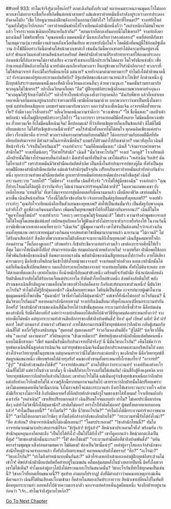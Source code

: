##บทที่ 933: ทำไมเจ้าจึงรู้มวยไทเก๊ก!?
ตกตะลึงกันทั้งบริเวณ!
หลายคนตระหนกจนพูดอะไรไม่ออก พวกเขาไม่อยากจะเชื่อเรื่องที่เกิดขึ้นต่อหน้าสายตา!
แม้แต่เหราอ้ายหมิ่นซึ่งกำลังอยู่ระหว่างการประลองยังคาดไม่ถึง "เชี่ย ไอ้หนูนายแม่งฝึกพลังภายในออกมาได้ยังไง? ไปโด๊ปยาที่ไหนมา?"
จางเย่ยักไหล่ "คุณยังไม่รู้อะไรอีกเยอะ"
เหราอ้ายหมิ่นฟาดใส่โจวเทียนเผิงฝ่ามือหนึ่งก็ว่า "เหล่าเหนียงไม่สนใจนายแล้ว โจรกระจอกแซ่เฉินยกให้นายก็แล้วกัน!"
"ตอนแรกก็ตกลงกันแบบนี้ไม่ใช่เหรอ?" จางเย่ถลึงตามองเฉินสี่ ไม่ขยับเขยื้อน "คุณคนหนึ่ง ผมคนหนึ่ง! นี่แหละถึงเรียกว่าสองต่อสอง!"
คนที่ต่อยตีกับเขาในเหตุความวุ่นวายเมื่อวานล้วนหลั่งเหงื่อเย็นเยียบ พวกเขายังนึกในใจ โชคดีนักที่คนผู้นี้ใช้ก้อนอิฐเมื่อวาน ถ้าใช้ฝีมืออย่างวันนี้มาฟาดใส่หน้าพวกเขาล่ะก็ เช่นนั้นวันนี้พวกเขาอย่าได้คิดจะมายืนอยู่ตรงนี้แล้ว!
ฟ่านเหวินแห่งหัวซานสีหน้าเคร่งเครียด!
ศิษย์สำนักหัวซานที่ร้องท้าทายจางเย่ให้ลงมาประลองก่อนหน้านี้ก็อับอายจนไม่อาจส่งเสียง ความจริงเขาเองก็นึกประหวั่นไม่คลาย ในใจยังนึกแช่งชัก: เชี่ย ถ้านายแม่งใช้พลังภายในได้ นายยังต้องมาเถียงกับพวกเรา ยืนอยู่ข้างพวกไร้สำนักอีกเรอะ! พวกเราที่ไม่ใช่ปรมาจารย์ ยังกะมีใครรับมือนายได้ แต่นาย? นายยังจะมาด่ามาหยามเรา? ทำไมถึงได้ต่ำช้าขนาดนี้วะ!
ยังจะมาเพลงอิฐท่องทะยานแปดทิศอีก?
อิฐแปดทิศของน้องสาวนายน่ะสิวะไอ้เชี่ย!
อีกด้านหนึ่ง
ผู้ฝึกยุทธ์อิสระร่างผอมคนหนึ่งมองที่หลิวอี้เฉวียนและคนอื่นๆ ด้วยความงุนงง "หมอนั่นร่วมทางมากับพวกคุณไม่ใช่เหรอ?"
หลิวอี้เฉวียนเหงื่อตก “อืม”
ผู้ฝึกยุทธ์อิสระหญิงอีกคนถามพวกเขาอย่างงุนงง "พวกคุณไปรู้จักเขาได้ยังไง?"
หลิวอี้จ่างใบหน้ายังงุนงงยิ่งกว่าทุกคนอีก “ฉันกับพี่ชาย แล้วก็เหล่าเหอเหลาหลี่เจอกันตอนอยู่บนรถประจำทางมาที่นี่ เขามีเด็กตามมาด้วย บอกพวกเราว่าเขาเป็นหนึ่งในชาวยุทธ์ แต่ทำเทียบเชิญหาย เลยขอร่วมทางมากับพวกเรา บอกว่าตัวเองชื่อเฉินเจิน อาจารย์คือฮั่วหยวนเจี่ย? ยังมีหวงอะไรสักอย่าง?”
หลี่เฉวียนเหนิงความจำดีกว่า “หวงเฟยหง”
“ใช่ ชื่อนี้แหละ” เหอป้าเต้าพยักหน้า
หนึ่งในผู้ฝึกยุทธ์อิสระอาวุโสก็ว่า “ในวงการเรา บรรดายอดฝีมือทั้งหลาย ไม่มีคนชื่อหวงเฟยหง ฮั่วหยวนเจี่ย ยิ่งไม่มีคนชื่อเฉินเจิน! ชื่อปลอมแน่! ที่ว่าเทียบเชิญหายก็คงเป็นข้อแก้ตัว ดีไม่ดีไม่มีเทียบแต่แรก ไม่ได้รับเชิญเข้างานนี้ด้วยซ้ำ!”
คนไร้สำนักทั้งหลายไม่ได้สนใจ ทุกคนคิดเพียงแค่อย่างเดียว เรื่องเดียวคือ สวรรค์! พวกเราเดินทางมาพร้อมกับยอดฝีมือ? ได้ออกรบร่วมกับยอดฝีมือที่ทัดเทียบกับปรมาจารย์ มีส่วนร่วมในการศึกเมื่อคืน? แถมยังได้ร่วมด่าไปกับเขาด้วย?
บนเวทีลุยไถ
เฉินสี่สีหน้าจริงจัง "เจ้าเป็นใครกันแน่?"
จางเย่หัวเราะ "ผมก็คือผมนี่แหละ"
เฉินสี่ "เจ้ามาจากค่ายพรรคสำนักใด?"
จางเย่ยิ้มน้อยๆ "ไร้ค่ายไร้สำนัก"
เฉินสี่ "นั่นวิชาอะไรกัน?"
จางเย่ "เดาดูสิ"
โจวเทียนเผิงอีกฝ่ายนั้นใช้แรงไปจนแทบสิ้นกำลังแล้ว มือเท้ายิ่งมายิ่งปั่นป่วน เขาได้แต่ร้อง "เหล่าเฉิน รีบเข้า! ฉันไม่ไหวแล้ว!"
เหราอ้ายหมิ่นมีวิชาฝ่ามือแปดทิศล้ำเลิศ เป็นหนึ่งในห้าปรมาจารย์ของบู๊ลิ้ม ทั้งยังเป็นสุดยอดฝีมือของสำนักฝ่ามือแปดทิศ แม้แต่เจ้าสำนักรุ่นปัจจุบัน เปรียบกับเหราอ้ายหมิ่นแล้วยังห่างกันช่วงหนึ่ง ทุกกระบวนท่าของฝ่ามือแปดทิศ ถูกเหราอ้ายหมิ่นย่อยสลายดัดแปลงจนถึงขีดสุด!
เฉินสี่กระวนกระวาย "ถอยไป!"
"ไม่มีทาง" จางเย่ยิ้ม
เฉินสี่จริงจัง "เจ้าไม่ใช่คู่มือของฉัน"
จางเย่กล่าว "คุณก็ทำอะไรผมไม่ได้อยู่ดี ถ้าว่ากันจริงๆ ไม่แน่ว่าผมจะทำร้ายคุณได้ด้วยซ้ำ!" ในแหวนเกมของเขา ยังเหลือไอเทม 'แทนชีวิต' ที่เขาได้มาจากการสุ่มล็อตเตอรี่เมื่อนานมาแล้ว เมื่อมีสองชีวิต เขาย่อมมั่นใจมากขึ้น
เฉินสี่หน้าเครียด "เรื่องนี้ไม่เกี่ยวข้องกับเจ้า เจ้าอยากเป็นศัตรูกับคนทั้งยุทธภพรึ?"
จางเย่หัวเราะฮ่าๆ "คุณกับโจวเทียนเผิงถือเป็นตัวแทนของยุทธภพ? ต่อให้เป็นเช่นนั้นจริง เป็นศัตรูกับพวกคุณแล้วยังไง? ลูกพี่ล่วงเกินคนมาก็มาก เพิ่มคนในยุทธภพเข้าไปอีกก็ไม่ต่างกันหรอกนะ!"
เฉินสี่โมโห "พูดจาใหญ่โตนัก!"
จางเย่หัวเราะ "เหอะๆ เพราะคุณไม่รู้จักผมน่ะสิ"
ใช่แล้ว ความจริงคำพูดของจางเย่ ไม่ได้ใหญ่โตเลยแม้แต่น้อย!
เหยียนฮุยกับหลวี่อวี้หู่ฟังแล้วยังไม่ทราบจะหัวเราะหรือร้องไห้ ในงานวันนี้อาจมีเพียงพวกเขาสองคนที่ทราบว่า “เฉินเจิน” ผู้นี้พูดความจริง เขาไม่จำเป็นต้องสนใจว่าจะล่วงเกินคนทั้งยุทธภพ เพราะชายหนุ่มล่วงเกินคนจากสหสาขาวิชาชีพมามากมายแล้ว ฉายานาม “ไม้กวนอึ” ไม่ได้รับมาเสียเปล่า! สิ่งเดียวที่พวกเขาคาดไม่ถึงคือเขาจะมากวนอึถึงในยุทธภพ!
เฉินสี่สูดลมหายใจลึก ก่อนคำราม "งั้นก็ลองดูเถอะ!" เท้าพอก้าว ก็เข้าประชิดจางเย่อย่างรวดเร็ว เขาต้องการจบศึกนี้ให้เร็วที่สุด ไม่อาจให้เนิ่นช้าไปอีก!
ปรมาจารย์ลงมือ ย่อมแฝงมาด้วยพลังภายใน!
จางเย่หรี่ตา ฝ่ามือพอใช้ออก ก็พัวพันกับข้อมือของเฉินสี่ บิดพลางออกแรงดัน
พลังฝ่ามือของเฉินสี่ถูกทอนลงไปกว่าครึ่ง ภายใต้เสียงคำรามเบาๆ มืออีกข้างก็พลิกตวัดเข้าไปยังใบหน้าของจางเย่!
จางเย่หดหัวย่อตัวลง หลบเงาฝ่ามือนั้นได้ แต่ก็เห็นเฉินสี่เปลี่ยนทิศทาง กดลงไปกระแทกไหล่ของจางเย่ จางเย่หลบไม่พ้น ทั้งยังไม่คิดจะหลบ ภายใต้สายตาที่ตกตะลึง เขาย่อไหล่ลง ทิ้งน้ำหนักไปบนเข่าข้างหนึ่ง เตรียมที่จะรับฝ่ามือ ที่น่าแปลกคือหลังรับฝ่ามือแล้วกลับไม่ได้รับบาดเจ็บแต่ประการใด ยังยืดตัวโยกไหล่ข้างหนึ่ง ส่งพลังกลับคืนไป!
พลังปราณของเฉินสี่กลับถูกความเคลื่อนไหวของหัวไหล่คลี่คลาย ถึงกับสะท้อนหาเขาส่วนหนึ่ง!
นี่มันวิชาอะไรกัน?
ทำไมถึงได้รู้สึกคุ้นเคยนัก?
เฉินสี่ลอบตระหนก ไม่ยินดีเป็นที่สุด
อาจารย์มวยผู้เฒ่าในงานชุมนุมคนหนึ่งโพล่งขึ้น "คุ้นตานัก! วิชานี้ทำไมถึงได้คุ้นตานัก?" แต่เขาก็ยังนึกไม่ออก!
อะไรกันแน่?
นี่มันวิชาอะไรกันแน่?
หลายคนกำลังนึกทบทวน!
จางเย่กับเฉินสี่บนเวทีลุยไถแลกเปลี่ยนกระบวนท่ากันอีกครั้ง!
วิชาสำนักหัวซานของเฉินสี่นั้นเรียกได้ว่าเข้าขั้นสุดยอด กระบวนท่าลึกซึ้งชั่วร้าย นี่คือปมเด่นของสำนักนี้ รับมือได้ยากยิ่ง!
แต่ทว่าจางเย่กลับตอบโต้กลับไปด้วยวิธีที่ทุกคนต้องตระหนกยิ่งกว่า!
จางเย่ลงมือไม่หนัก แต่ทุกกระบวนท่าล้วนมีหลักการของสี่ตำลึงปาดพันชั่ง!
ป้อง!
ฉุด!
เบียด!
ผลัก!
ดึง!
ผ่า!
ศอก!
ไหล่!
ผ่อนแรง! ถ่ายแรง! เสริมแรง!
ภายใต้สถานการณ์ที่วิชายุทธ์ด้อยกว่าอีกฝ่าย กลับสู้เสมอกับเฉินสี่ได้!
หลวี่อวี้หู่ร้องสนับสนุน "สุดยอด! สุดยอดเลย!"
จ้าวอวิ๋นหลงยินดียิ่ง "สู้ได้ดี!"
ซ่งเจียวก็ตื่นเต้น "งดงาม! งดงามมาก!"
สวีฝานอุทาน "เชิงมวยดีมาก!"
ศิษย์หญิงของสำนักฝ่ามือแปดทิศคนหนึ่งแทบไม่เชื่อสายตา "เชี่ย! หมอนั่นรับมือกับปรมาจารย์ได้จริงๆ! นี่ นี่มันวิชาอะไรกัน!"
เห็นได้ชัดว่าวรยุทธ์ของเฉินสี่นั้นสูงส่งกว่าเฉินเจิน แต่วรยุทธ์ของเฉินเจินนั้นแปลกประหลาดและนอกรีตเกินไป แตกต่างไปจากวิทยายุทธ์ในยุทธภพ แต่ทุกคนทราบว่านี่ไม่ใช่การเตะต่อยมั่วๆ ของอีกฝ่าย นี่คือวิทยายุทธ์ที่สมบูรณ์แขนงหนึ่ง เพียบพร้อมไปด้วยรุกรับ!
คนของหัวซานทั้งตระหนกทั้งโกรธเกรี้ยว!
"อาจารย์!"
"สู้ๆ!"
"สำนักหัวซานต้องได้ชัย!"
"อาจารย์ต้องชนะ!"
ผ่านไปสิบกว่ากระบวนท่า!
จางเย่ยังคงทำอะไรเฉินสี่ไม่ได้!
แต่ทว่าในช่วงเวลาสั้นๆ นี้ เฉินสี่ก็ทำอะไรจางเย่ไม่ได้เช่นกัน!
เฉินสี่ยิ่งสู้ยิ่งหงุดหงิด หากวิทยายุทธ์ด้อยกว่าอีกฝ่ายก็แล้วกันไปเถอะ เขาทำอะไรไม่ได้ แต่เห็นอยู่ว่าเชิงยุทธ์เขาเหนือกว่าอีกฝ่าย แต่กลับทำอะไรอีกฝ่ายไม่ได้ ความรู้สึกนี้ยากทนทานจนเกินไป เขาทราบว่าอีกฝ่ายนั้นได้เปรียบเพราะเขาไม่เคยพบเคยเห็นวิชานี้มาก่อน จึงไม่อาจเข้าใจแต่ละกระบวนท่า ยิ่งทำให้เขากระวนกระวายใจ คล้ายดังมีเรี่ยวแรงไม่อาจใช้ ถึงกับมีหลายครั้งที่อีกฝ่ายหักล้างพลังจู่โจมของเขาได้ทั้งหมด!
โจวเทียนเผิงยังคงเร่งรัด "เหล่าเฉิน!" เขาเสียเปรียบมากแล้ว!
เฉินสี่ร้อนใจจนแทบบ้า
ทำไม?
ไม่เคยประมือมาก่อนชัดๆ แต่ทำไมวิชานี้ถึงได้คุ้นตานัก?
เขาคิดไม่ออก! อย่างไรก็ยังคิดไม่ออก!
ผู้ชมทั้งหลายตาแทบถลนแล้ว!
"ทำไมเป็นแบบนี้?"
"ทำไมกัน?"
"เชี่ย นี่วิชาอะไรกัน?"
"ทำไมถึงได้มีกระบวนท่าร้ายกาจขนาดนี้?"
"เขาไม่ได้ออกแรงอะไรชัดๆ ทำไมถึงหักล้างกำลังของอีกฝ่ายได้?"
“กระบวนท่านี้รับได้ยังไงน่ะ?”
“หือ สะท้อน? ปรมาจารย์เฉินยังไม่ลงมือเลยนะ!”
“โคตรประหลาด!”
“วิชาสำนักไหนนี่?”
ทันใด อาจารย์มวยเฒ่ามากประสบการณ์ก็ร้อง “ข้ารู้แล้ว! ข้ารู้แล้ว!” สีหน้าเขาประหลาดใจยิ่ง!
พร้อมกัน เจ้าสำนักคุนหลุนเองก็ตกตะลึง “เป็นไปได้ยังไง! เป็นไปได้ยังไง?” เขาก็ดูออกแล้ว สีหน้าตกตะลึงเป็นที่สุด!
“วิชาของสำนักนั้นน่ะเรอะ?”
“ใช่! ต้องใช่แน่!”
“กระบวนท่านั้นคือสี่ตำลึงปาดพันชั่ง!”
“หยินหยางร่วมชุมนุม แข็งอ่อนตามสมควร ไม่ผิดแน่! ต้องเป็นวิชานี้แน่ๆ!”
เหล่าผู้อาวุโสและเจ้าสำนักของสำนักใหญ่ล้วนจดจำออกแล้ว ทั้งยังถึงกับตระหนก!
หลายคนกลับยังไม่ทราบ!
“หือ?”
“อะไรน่ะ?”
“วิชาอะไรกัน?”
“ทำไมถึงทำหน้าแบบนั้นกันล่ะ?”
หลิวอี้จ่างเหอป้าเต้าและเหล่าผู้ฝึกยุทธ์อิสระล้วนไม่เข้าใจ!
ศิษย์สำนักฝ่ามือแปดทิศก็คล้ายอยู่ในเมฆฝน คลื่นคลุ้มลมคลั่งในช่วงหลายปีมานี้ มีครั้งใดพวกเขาไม่ได้เห็น? ทำไมเหล่าผู้อาวุโสถึงได้ตระหนกอะไรกันขนาดนั้น? วิชาอะไรกันที่ทำให้ทุกคนเป็นเช่นนี้? วิชาอะไรที่ยอดเยี่ยมขนาดนี้??
สุดท้าย คำตอบก็ปรากฏ!
ดังที่มีคำกล่าวว่าคนนอกเหตุการณ์เห็นชัดเจนกว่า เฉินสี่ได้ยินเสียงตะโกนเข้ามา ก็คล้ายในสมองเกิดประกายวาบ สีหน้าเขาเปลี่ยนไปในทันที มือหยุดกระบวนท่า ถอยหลังไปด้วยความเกรงกลัว มองจางเย่คล้ายเห็นภูตผีตนหนึ่ง จ้องอีกฝ่ายอยู่นานก่อนว่า “เจ้า…ทำไมเจ้าถึงรู้มวยไทเก๊ก?”


[Go To Next Chapter]( ./34.md)